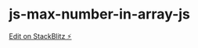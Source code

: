 # js-max-number-in-array-js

[Edit on StackBlitz ⚡️](https://stackblitz.com/edit/js-max-number-in-array-js)